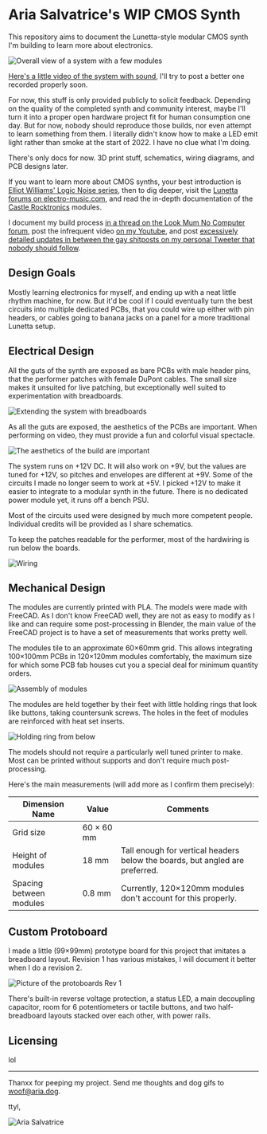 # Aria Salvatrice's WIP CMOS Synth

This repository aims to document the Lunetta-style modular CMOS synth I'm building to learn more about electronics. 

![Overall view of a system with a few modules](docs/images/full-system.jpg)

[Here's a little video of the system with sound](https://www.youtube.com/watch?v=DDcZ8vBI-KA&), I'll try to post a better one recorded properly soon.

For now, this stuff is only provided publicly to solicit feedback. Depending on the quality of the completed synth and community interest, maybe I'll turn it into a proper open hardware project fit for human consumption one day. But for now, nobody should reproduce those builds, nor even attempt to learn something from them. I literally didn't know how to make a LED emit light rather than smoke at the start of 2022. I have no clue what I'm doing.

There's only docs for now. 3D print stuff, schematics, wiring diagrams, and PCB designs later.

If you want to learn more about CMOS synths, your best introduction is [Elliot Williams' Logic Noise series](https://hackaday.com/series_of_posts/logic-noise/), then to dig deeper, visit the [Lunetta forums on electro-music.com](https://electro-music.com/forum/forum-160.html), and read the in-depth documentation of the [Castle Rocktronics](http://castlerocktronics.com/modular.html) modules. 

I document my build process [in a thread on the Look Mum No Computer forum](https://lookmumnocomputer.discourse.group/t/starting-a-little-cmos-synth-build/5375/), post the infrequent video [on my Youtube](https://www.youtube.com/c/AriaSalvatrice), and post [excessively detailed updates in between the gay shitposts on my personal Tweeter that nobody should follow](https://twitter.com/AriaSalvatrice). 


## Design Goals

Mostly learning electronics for myself, and ending up with a neat little rhythm machine, for now. But it'd be cool if I could eventually turn the best circuits into multiple dedicated PCBs, that you could wire up either with pin headers, or cables going to banana jacks on a panel for a more traditional Lunetta setup.


## Electrical Design

All the guts of the synth are exposed as bare PCBs with male header pins, that the performer patches with female DuPont cables. The small size makes it unsuited for live patching, but exceptionally well suited to experimentation with breadboards.

![Extending the system with breadboards](docs/images/integrating-breadboards.jpg)

As all the guts are exposed, the aesthetics of the PCBs are important. When performing on video, they must provide a fun and colorful visual spectacle. 

![The aesthetics of the build are important](docs/images/aesthetics.jpg)

The system runs on +12V DC. It will also work on +9V, but the values are tuned for +12V, so pitches and envelopes are different at +9V. Some of the circuits I made no longer seem to work at +5V. I picked +12V to make it easier to integrate to a modular synth in the future. There is no dedicated power module yet, it runs off a bench PSU.

Most of the circuits used were designed by much more competent people. Individual credits will be provided as I share schematics.

To keep the patches readable for the performer, most of the hardwiring is run below the boards. 

![Wiring](docs/images/wiring.jpg)


## Mechanical Design

The modules are currently printed with PLA. The models were made with FreeCAD. As I don't know FreeCAD well, they are not as easy to modify as I like and can require some post-processing in Blender, the main value of the FreeCAD project is to have a set of measurements that works pretty well. 

The modules tile to an approximate 60×60mm grid. This allows integrating 100×100mm PCBs in 120×120mm modules comfortably, the maximum size for which some PCB fab houses cut you a special deal for minimum quantity orders.

![Assembly of modules](docs/images/assembly.png)

The modules are held together by their feet with little holding rings that look like buttons, taking countersunk screws. The holes in the feet of modules are reinforced with heat set inserts.

![Holding ring from below](docs/images/holding-ring-from-below.jpg)

The models should not require a particularly well tuned printer to make. Most can be printed without supports and don't require much post-processing.

Here's the main measurements (will add more as I confirm them precisely):

| Dimension Name | Value | Comments |
|----------------|-------|----------|
| Grid size | 60 × 60 mm 
| Height of modules | 18 mm | Tall enough for vertical headers below the boards, but angled are preferred.
| Spacing between modules | 0.8 mm | Currently, 120×120mm modules don't account for this properly.



## Custom Protoboard

I made a little (99×99mm) prototype board for this project that imitates a breadboard layout. Revision 1 has various mistakes, I will document it better when I do a revision 2. 

![Picture of the protoboards Rev 1](docs/images/protoboard-rev1.jpg)

There's built-in reverse voltage protection, a status LED, a main decoupling capacitor, room for 6 potentiometers or tactile buttons, and two half-breadboard layouts stacked over each other, with power rails.

## Licensing

lol

-----------

Thanxx for peeping my project. Send me thoughts and dog gifs to <woof@aria.dog>.

ttyl,

![Aria Salvatrice](docs/images/signature.png)
